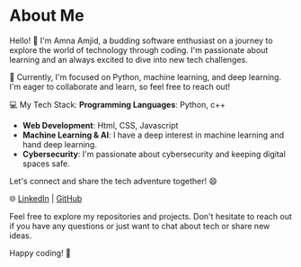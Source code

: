 # About Me

Hello! 👋 I'm Amna Amjid, a budding software enthusiast on a journey to explore the world of technology through coding. I'm passionate about learning and an always excited to dive into new tech challenges.

🚀 Currently, I'm focused on Python, machine learning, and deep learning. I'm eager to collaborate and learn, so feel free to reach out!

💻 My Tech Stack: 
**Programming Languages**: Python, c++
- **Web Development**: Html, CSS, Javascript
- **Machine Learning & AI**: I have a deep interest in machine learning and hand deep learning.
- **Cybersecurity**: I'm passionate about cybersecurity and keeping digital spaces safe.

Let's connect and share the tech adventure together! 😄

🌐 [LinkedIn](https://www.linkedin.com/in/amna-amjid) | [GitHub](https://github.com/amnaamjid)


Feel free to explore my repositories and projects. Don't hesitate to reach out if you have any questions or just want to chat about tech or share new ideas.

Happy coding! 🚀

   
    

<!---
amnaamjid/amnaamjid is a ✨ special ✨ repository because its `README.md` (this file) appears on your GitHub profile.
You can click the Preview link to take a look at your changes.
--->
